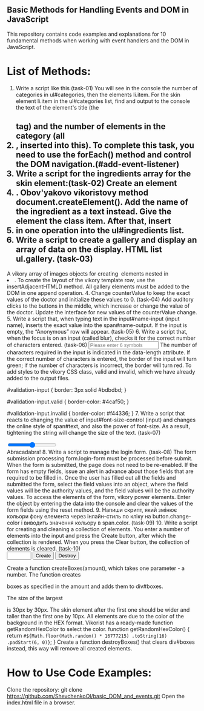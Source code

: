 ## Basic Methods for Handling Events and DOM in JavaScript

This repository contains code examples and explanations for 10 fundamental methods when working with event handlers and the DOM in JavaScript.

# List of Methods:

1. Write a script like this (task-01)
You will see in the console the number of categories in ul#categories, then the elements li.item.
For the skin element li.item in the ul#categories list, find and output to the console the text of the element's title (the <h2> tag) and the number of elements in the category (all <li>, inserted into this).
To complete this task, you need to use the forEach() method and control the DOM navigation.(#add-event-listener)
2. Write a script for the ingredients array for the skin element:(task-02)
Create an element <li>. Obov'yakovo vikoristovy method document.createElement().
Add the name of the ingredient as a text instead.
Give the element the class item.
After that, insert <li> in one operation into the ul#ingredients list.
3. Write a script to create a gallery and display an array of data on the display. HTML list ul.gallery. (task-03)
<ul class="gallery"></ul>
A vikory array of images objects for creating <img> elements nested in <li>. To create the layout of the vikory template row, use the insertAdjacentHTML() method.
All gallery elements must be added to the DOM in one append operation.
4. Change counterValue to keep the exact values of the doctor and initialize these values to 0. (task-04)
Add auditory clicks to the buttons in the middle, which increase or change the value of the doctor.
Update the interface for new values of the counterValue change.
5. Write a script that, when typing text in the input#name-input (input name), inserts the exact value into the span#name-output. If the input is empty, the “Anonymous” row will appear. (task-05)
6. Write a script that, when the focus is on an input (called blur), checks it for the correct number of characters entered. (task-06)
<input
   type="text"
   id="validation-input"
   data-length="6"
   placeholder="Please enter 6 symbols"
/>
The number of characters required in the input is indicated in the data-length attribute.
If the correct number of characters is entered, the border of the input will turn green; if the number of characters is incorrect, the border will turn red.
To add styles to the vikory CSS class, valid and invalid, which we have already added to the output files.

#validation-input {
   border: 3px solid #bdbdbd;
}

#validation-input.valid {
   border-color: #4caf50;
}

#validation-input.invalid {
   border-color: #f44336;
}
7. Write a script that reacts to changing the value of input#font-size-control (input) and changes the online style of span#text, and also the power of font-size. As a result, tightening the string will change the size of the text. (task-07)

<input id="font-size-control" type="range" min="16" max="96" />
<br />
<span id="text">Abracadabra!</span>
8. Write a script to manage the login form. (task-08)
The form submission processing form.login-form must be processed before submit.
When the form is submitted, the page does not need to be re-enabled.
If the form has empty fields, issue an alert in advance about those fields that are required to be filled in.
Once the user has filled out all the fields and submitted the form, select the field values into an object, where the field values will be the authority values, and the field values will be the authority values. To access the elements of the form, vikory power elements.
Enter the object by entering the data into the console and clear the values of the form fields using the reset method.
9. Напиши скрипт, який змінює кольори фону елемента <body> через інлайн-стиль по кліку на button.change-color і виводить значення кольору в span.color. (task-09)
10. Write a script for creating and cleaning a collection of elements. You enter a number of elements into the input and press the Create button, after which the collection is rendered. When you press the Clear button, the collection of elements is cleared. (task-10)

<div id="controls">
   <input type="number" min="1" max="100" step="1" />
   <button type="button" data-create>Create</button>
   <button type="button" data-destroy>Destroy</button>
</div>

<div id="boxes"></div>

Create a function createBoxes(amount), which takes one parameter - a number. The function creates <div> boxes as specified in the amount and adds them to div#boxes.

The size of the largest <div> is 30px by 30px.
The skin element after the first one should be wider and taller than the first one by 10px.
All elements are due to the color of the background in the HEX format. Vikorist has a ready-made function getRandomHexColor to select the color.
function getRandomHexColor() {
   return `#${Math.floor(Math.random() * 16777215)
     .toString(16)
     .padStart(6, 0)}`;
}
Create a function destroyBoxes() that clears div#boxes instead, this way will remove all created elements. 

# How to Use Code Examples:
Clone the repository: git clone https://github.com/ShevchenkoOl/basic_DOM_and_events.git
Open the index.html file in a browser.
